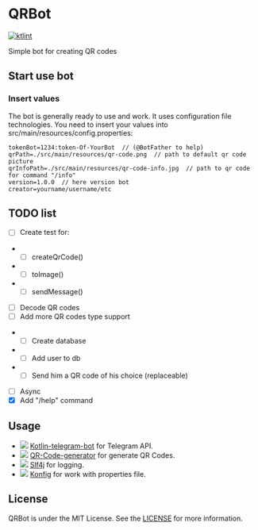 # QRBot
[![ktlint](https://img.shields.io/badge/code%20style-%E2%9D%A4-FF4081.svg)](https://ktlint.github.io/)

Simple bot for creating QR codes

## Start use bot

### Insert values

The bot is generally ready to use and work. It uses configuration file technologies. You need to insert your values into src/main/resources/config.properties:

```properties
tokenBot=1234:token-Of-YourBot  // (@BotFather to help)
qrPath=./src/main/resources/qr-code.png  // path to default qr code picture
qrInfoPath=./src/main/resources/qr-code-info.jpg  // path to qr code for command "/info"
version=1.0.0  // here version bot
creator=yourname/username/etc
```

## TODO list
- [ ] Create test for:
- - [ ] createQrCode()
- - [ ] toImage()
- - [ ] sendMessage()
- [ ] Decode QR codes
- [ ] Add more QR codes type support
- - [ ] Create database
- - [ ] Add user to db
- - [ ] Send him a QR code of his choice (replaceable)
- [ ] Async
- [x] Add "/help" command

## Usage
- ![](https://avatars.githubusercontent.com/u/57418018?s=24) [Kotlin-telegram-bot](https://github.com/kotlin-telegram-bot/kotlin-telegram-bot) for Telegram API.
- ![](https://avatars.githubusercontent.com/u/672172?s=24) [QR-Code-generator](https://github.com/nayuki/QR-Code-generator) for generate QR Codes.
- ![](https://avatars.githubusercontent.com/u/1521407?s=24) [Slf4j](https://github.com/qos-ch/slf4j) for logging.
- ![](https://avatars.githubusercontent.com/u/56219?s=24) [Konfig](https://github.com/npryce/konfig) for work with properties file.

## License
QRBot is under the MIT License. See the [LICENSE](LICENSE) for more information.
